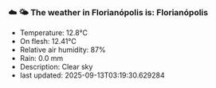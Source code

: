### ☁️ 🌤️  The weather in Florianópolis is: Florianópolis

- Temperature: 12.8°C
- On flesh: 12.41°C
- Relative air humidity: 87%
- Rain: 0.0 mm
- Description: Clear sky
- last updated: 2025-09-13T03:19:30.629284
